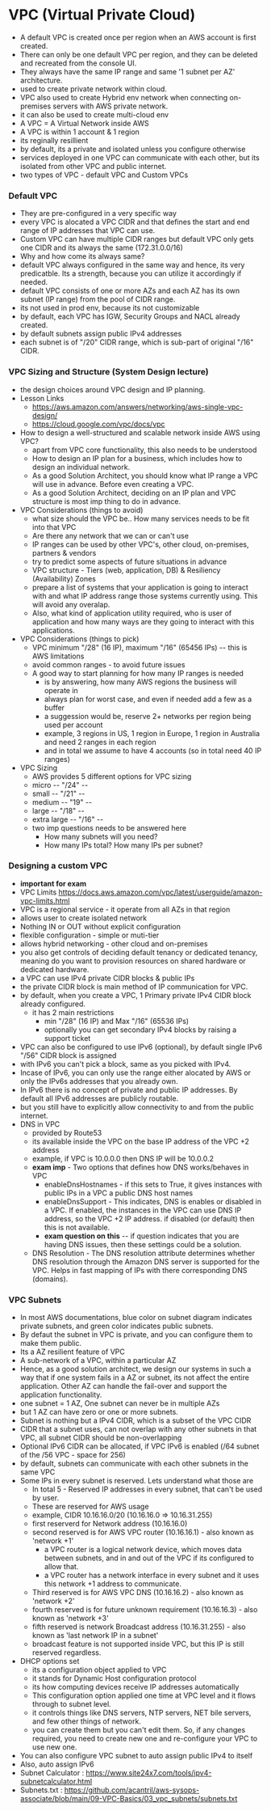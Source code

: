 # VPC (Virtual Private Cloud)
- A default VPC is created once per region when an AWS account is first created.
- There can only be one default VPC per region, and they can be deleted and recreated from the console UI.
- They always have the same IP range and same '1 subnet per AZ' architecture.
- used to create private network within cloud.
- VPC also used to create Hybrid env network when connecting on-premises servers with AWS private network.
- it can also be used to create multi-cloud env
- A VPC = A Virtual Network inside AWS
- A VPC is within 1 account & 1 region
- its reginally resillient
- by default, its a private and isolated unless you configure otherwise
- services deployed in one VPC can communicate with each other, but its isolated from other VPC and public internet. 
- two types of VPC - default VPC and Custom VPCs

### Default VPC
- They are pre-configured in a very specific way
- every VPC is alocated a VPC CIDR and that defines the start and end range of IP addresses that VPC can use.
- Custom VPC can have multiple CIDR ranges but default VPC only gets one CIDR and its always the same (172.31.0.0/16)
- Why and how come its always same?
- default VPC always configured in the same way and hence, its very predicatble. Its a strength, because you can utilize it accordingly if needed.
- default VPC consists of one or more AZs and each AZ has its own subnet (IP range) from the pool of CIDR range.
- its not used in prod env, because its not customizable
- by default, each VPC has IGW, Security Groups and NACL already created.
- by default subnets assign public IPv4 addresses
- each subnet is of "/20" CIDR range, which is sub-part of original "/16" CIDR.


### VPC Sizing and Structure (System Design lecture)
- the design choices around VPC design and IP planning.
- Lesson Links
  - https://aws.amazon.com/answers/networking/aws-single-vpc-design/
  - https://cloud.google.com/vpc/docs/vpc
- How to design a well-structured and scalable network inside AWS using VPC?
  - apart from VPC core functionality, this also needs to be understood
  - How to design an IP plan for a business, which includes how to design an individual network.
  - As a good Solution Architect, you should know what IP range a VPC will use in advance. Before even creating a VPC.
  - As a good Solution Architect, deciding on an IP plan and VPC structure is most imp thing to do in advance.
- VPC Considerations (things to avoid)
  - what size should the VPC be.. How many services needs to be fit into that VPC
  - Are there any network that we can or can't use
  - IP ranges can be used by other VPC's, other cloud, on-premises, partners & vendors
  - try to predict some aspects of future situations in advance
  - VPC structure - Tiers (web, application, DB) & Resiliency (Availability) Zones
  - prepare a list of systems that your application is going to interact with and what IP address range those systems currently using. This will avoid any overalap.
  - Also, what kind of application utility required, who is user of application and how many ways are they going to interact with this applications.
- VPC Considerations (things to pick)
  - VPC minimum "/28" (16 IP), maximum "/16" (65456 IPs) -- this is AWS limitations 
  - avoid common ranges - to avoid future issues
  - A good way to start planning for how many IP ranges is needed
    - is by answering, how many AWS regions the business will operate in
    - always plan for worst case, and even if needed add a few as a buffer
    - a suggession would be, reserve 2+ networks per region being used per account
    - example, 3 regions in US, 1 region in Europe, 1 region in Australia and need 2 ranges in each region
    - and in total we assume to have 4 accounts (so in total need 40 IP ranges)
- VPC Sizing
  - AWS provides 5 different options for VPC sizing
  - micro -- "/24" -- 
  - small -- "/21" --
  - medium -- "19" --
  - large -- "/18" --
  - extra large -- "/16" --
  - two imp questions needs to be answered here
    - How many subnets will you need?
    - How many IPs total? How many IPs per subnet?

### Designing a custom VPC
- **important for exam**
- VPC Limits https://docs.aws.amazon.com/vpc/latest/userguide/amazon-vpc-limits.html
- VPC is a regional service - it operate from all AZs in that region
- allows user to create isolated network
- Nothing IN or OUT without explicit configuration
- flexible configuration - simple or muti-tier
- allows hybrid networking - other cloud and on-premises
- you also get controls of deciding default tenancy or dedicated tenancy, meaning do you want to provision resources on shared hardware or dedicated hardware.
- a VPC can use IPv4 private CIDR blocks & public IPs
- the private CIDR block is main method of IP communication for VPC.
- by default, when you create a VPC, 1 Primary private IPv4 CIDR block already configured.
  - it has 2 main restrictions
    - min "/28" (16 IP) and Max "/16" (65536 IPs)
    - optionally you can get secondary IPv4 blocks by raising a support ticket
- VPC can also be configured to use IPv6 (optional), by default single IPv6 "/56" CIDR block is assigned
- with IPv6 you can't pick a block, same as you picked with IPv4. 
- Incase of IPv6, you can only use the range either alocated by AWS or only the IPv6s addresses that you already own.
- In IPv6 there is no concept of private and public IP addresses. By default all IPv6 addresses are publicly routable.
- but you still have to explicitly allow connectivity to and from the public internet.
- DNS in VPC
  - provided by Route53
  - its available inside the VPC on the base IP address of the VPC +2 address
  - example, if VPC is 10.0.0.0 then DNS IP will be 10.0.0.2
  - **exam imp** - Two options that defines how DNS works/behaves in VPC
    - enableDnsHostnames - if this sets to True, it gives instances with public IPs in a VPC a public DNS host names
    - enableDnsSupport - This indicates, DNS is enables or disabled in a VPC. If enabled, the instances in the VPC can use DNS IP address, so the VPC +2 IP address. if disabled (or default) then this is not available.
    - **exam question on this** -- if question indicates that you are having DNS issues, then these settings could be a solution.
  - DNS Resolution - The DNS resolution attribute determines whether DNS resolution through the Amazon DNS server is supported for the VPC. Helps in fast mapping of IPs with there corresponding DNS (domains).

### VPC Subnets
- In most AWS documentations, blue color on subnet diagram indicates private subnets, and green color indicates public subnets.
- By defaut the subnet in VPC is private, and you can configure them to make them public.
- Its a AZ resilient feature of VPC
- A sub-network of a VPC, within a particular AZ
- Hence, as a good solution architect, we design our systems in such a way that if one system fails in a AZ or subnet, its not affect the entire application. Other AZ can handle the fail-over and support the application functionality.
- one subnet = 1 AZ, One subnet can never be in multiple AZs
- but 1 AZ can have zero or one or more subnets.
- Subnet is nothing but a IPv4 CIDR, which is a subset of the VPC CIDR
- CIDR that a subnet uses, can not overlap with any other subnets in that VPC, all subnet CIDR should be non-overlapping
- Optional IPv6 CIDR can be allocated, if VPC IPv6 is enabled (/64 subnet of the /56 VPC - space for 256)
- by default, subnets can communicate with each other subnets in the same VPC
- Some IPs in every subnet is reserved. Lets understand what those are
  - In total 5 - Reserved IP addresses in every subnet, that can't be used by user. 
  - These are reserved for AWS usage
  - example, CIDR 10.16.16.0/20 (10.16.16.0 => 10.16.31.255)
  - first reserverd for Network address (10.16.16.0)
  - second reserved is for AWS VPC router (10.16.16.1) - also known as 'network +1'
    - a VPC router is a logical network device, which moves data between subnets, and in and out of the VPC if its configured to allow that.
    - a VPC router has a network interface in every subnet and it uses this network +1 address to communicate.
   - Third reserved is for AWS VPC DNS (10.16.16.2) - also known as 'network +2'
   - fourth reserved is for future unknown requirement (10.16.16.3) - also known as 'network +3'
   - fifth reserved is network Broadcast address (10.16.31.255) - also known as 'last network IP in a subnet'
    - broadcast feature is not supported inside VPC, but this IP is still reserved regardless.  
- DHCP options set
  - its a configuration object applied to VPC
  - it stands for Dynamic Host configuration protocol
  - its how computing devices receive IP addresses automatically
  - This configuration option applied one time at VPC level and it flows through to subnet level.
  - it controls things like DNS servers, NTP servers, NET bile servers, and few other things of network.
  - you can create them but you can't edit them. So, if any changes required, you need to create new one and re-configure your VPC to use new one.
- You can also configure VPC subnet to auto assign public IPv4 to itself
- Also, auto assign IPv6
-  Subnet Calculator : https://www.site24x7.com/tools/ipv4-subnetcalculator.html
- Subnets.txt : https://github.com/acantril/aws-sysops-associate/blob/main/09-VPC-Basics/03_vpc_subnets/subnets.txt



